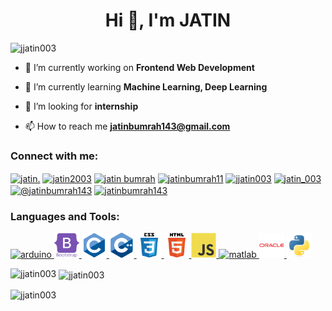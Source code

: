 <h1 align="center">Hi 👋, I'm JATIN</h1>


<p align="left"> <img src="https://komarev.com/ghpvc/?username=jjatin003&label=Profile%20views&color=0e75b6&style=flat" alt="jjatin003" /> </p>

- 🔭 I’m currently working on **Frontend Web Development**

- 🌱 I’m currently learning **Machine Learning, Deep Learning**

- 🤝 I’m looking for **internship**

- 📫 How to reach me **jatinbumrah143@gmail.com**

<h3 align="left">Connect with me:</h3>
<p align="left">
<a href="https://linkedin.com/in/jatin-4524bb1b8" target="blank"><img align="center" src="https://raw.githubusercontent.com/rahuldkjain/github-profile-readme-generator/master/src/images/icons/Social/linked-in-alt.svg" alt="jatin." height="30" width="40" /></a>
<a href="https://kaggle.com/jatin2003" target="blank"><img align="center" src="https://raw.githubusercontent.com/rahuldkjain/github-profile-readme-generator/master/src/images/icons/Social/kaggle.svg" alt="jatin2003" height="30" width="40" /></a>
<a href="https://fb.com/jatin bumrah" target="blank"><img align="center" src="https://raw.githubusercontent.com/rahuldkjain/github-profile-readme-generator/master/src/images/icons/Social/facebook.svg" alt="jatin bumrah" height="30" width="40" /></a>
<a href="https://instagram.com/jatinbumrah11" target="blank"><img align="center" src="https://raw.githubusercontent.com/rahuldkjain/github-profile-readme-generator/master/src/images/icons/Social/instagram.svg" alt="jatinbumrah11" height="30" width="40" /></a>
<a href="https://www.codechef.com/users/jjatin003" target="blank"><img align="center" src="https://cdn.jsdelivr.net/npm/simple-icons@3.1.0/icons/codechef.svg" alt="jjatin003" height="30" width="40" /></a>
<a href="https://www.leetcode.com/jatin_003" target="blank"><img align="center" src="https://raw.githubusercontent.com/rahuldkjain/github-profile-readme-generator/master/src/images/icons/Social/leet-code.svg" alt="jatin_003" height="30" width="40" /></a>
<a href="https://www.hackerearth.com/@jatinbumrah143" target="blank"><img align="center" src="https://raw.githubusercontent.com/rahuldkjain/github-profile-readme-generator/master/src/images/icons/Social/hackerearth.svg" alt="@jatinbumrah143" height="30" width="40" /></a>
<a href="https://auth.geeksforgeeks.org/user/jatinbumrah143" target="blank"><img align="center" src="https://raw.githubusercontent.com/rahuldkjain/github-profile-readme-generator/master/src/images/icons/Social/geeks-for-geeks.svg" alt="jatinbumrah143" height="30" width="40" /></a>
</p>

<h3 align="left">Languages and Tools:</h3>
<p align="left"> <a href="https://www.arduino.cc/" target="_blank" rel="noreferrer"> <img src="https://cdn.worldvectorlogo.com/logos/arduino-1.svg" alt="arduino" width="40" height="40"/> </a> <a href="https://getbootstrap.com" target="_blank" rel="noreferrer"> <img src="https://raw.githubusercontent.com/devicons/devicon/master/icons/bootstrap/bootstrap-plain-wordmark.svg" alt="bootstrap" width="40" height="40"/> </a> <a href="https://www.cprogramming.com/" target="_blank" rel="noreferrer"> <img src="https://raw.githubusercontent.com/devicons/devicon/master/icons/c/c-original.svg" alt="c" width="40" height="40"/> </a> <a href="https://www.w3schools.com/cpp/" target="_blank" rel="noreferrer"> <img src="https://raw.githubusercontent.com/devicons/devicon/master/icons/cplusplus/cplusplus-original.svg" alt="cplusplus" width="40" height="40"/> </a> <a href="https://www.w3schools.com/css/" target="_blank" rel="noreferrer"> <img src="https://raw.githubusercontent.com/devicons/devicon/master/icons/css3/css3-original-wordmark.svg" alt="css3" width="40" height="40"/> </a> <a href="https://www.w3.org/html/" target="_blank" rel="noreferrer"> <img src="https://raw.githubusercontent.com/devicons/devicon/master/icons/html5/html5-original-wordmark.svg" alt="html5" width="40" height="40"/> </a> <a href="https://developer.mozilla.org/en-US/docs/Web/JavaScript" target="_blank" rel="noreferrer"> <img src="https://raw.githubusercontent.com/devicons/devicon/master/icons/javascript/javascript-original.svg" alt="javascript" width="40" height="40"/> </a> <a href="https://www.mathworks.com/" target="_blank" rel="noreferrer"> <img src="https://upload.wikimedia.org/wikipedia/commons/2/21/Matlab_Logo.png" alt="matlab" width="40" height="40"/> </a> <a href="https://www.oracle.com/" target="_blank" rel="noreferrer"> <img src="https://raw.githubusercontent.com/devicons/devicon/master/icons/oracle/oracle-original.svg" alt="oracle" width="40" height="40"/> </a> <a href="https://www.python.org" target="_blank" rel="noreferrer"> <img src="https://raw.githubusercontent.com/devicons/devicon/master/icons/python/python-original.svg" alt="python" width="40" height="40"/> </a> </p>

<p><img align="left" src="https://github-readme-stats.vercel.app/api/top-langs?username=jjatin003&show_icons=true&locale=en&layout=compact" alt="jjatin003" /></p>

<p>&nbsp;<img align="center" src="https://github-readme-stats.vercel.app/api?username=jjatin003&show_icons=true&locale=en" alt="jjatin003" /></p>

<p><img align="center" src="https://github-readme-streak-stats.herokuapp.com/?user=jjatin003&" alt="jjatin003" /></p>

